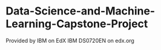 # Data-Science-and-Machine-Learning-Capstone-Project
Provided by IBM on EdX 
IBM DS0720EN on edx.org
